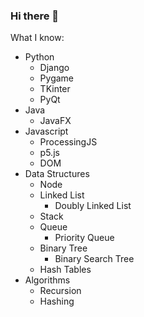 ### Hi there 👋
What I know:
- Python
  - Django
  - Pygame
  - TKinter
  - PyQt
- Java
  - JavaFX
- Javascript
  - ProcessingJS
  - p5.js
  - DOM
- Data Structures
  - Node
  - Linked List
    - Doubly Linked List
  - Stack 
  - Queue
    - Priority Queue
  - Binary Tree
    - Binary Search Tree
  - Hash Tables
- Algorithms
  - Recursion
  - Hashing
  
<!--
**AyushSharma255/AyushSharma255** is a ✨ _special_ ✨ repository because its `README.md` (this file) appears on your GitHub profile.

Here are some ideas to get you started:

- 🔭 I’m currently working on ...
- 🌱 I’m currently learning ...
- 👯 I’m looking to collaborate on ...
- 🤔 I’m looking for help with ...
- 💬 Ask me about ...
- 📫 How to reach me: ...
- 😄 Pronouns: ...
- ⚡ Fun fact: ...
-->
